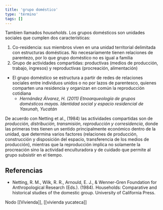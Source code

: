 ```yaml
---
title: 'grupo doméstico'
type: 'término'
tags: []
---
```


Tambien llamados *households*. Los grupos domésticos son unidades sociales que cumplen dos características:

1. Co-residencia: sus miembros viven en una unidad territorial delimitada con estructuras domésticas. No necesariamente tienen relaciones de parentezo, por lo que grupo doméstico no es igual a familia
2. Grupo de actividades compartidas: productivas (medios de producción, trabajo, ingresos) y reproductivas (procreación, alimentación)

- El grupo doméstico se estructura a partir de redes de relaciones sociales entre individuos unidos o no por lazos de parentesco, quienes comparten una residencia y organizan en común la reproducción cotidiana
	- *Hernández Álvarez, H. (2011) Etnoarqueología de grupos domésticos mayas. Identidad social y espacio residencial de Yaxunah, Yucatán*

De acuerdo con Netting et al., (1984) las actividades compartidas son de *producción, distribución, transmisión, reproducción y corresidencia*, donde las primeras tres tienen un sentido principalmente económico dentro de la unidad, que determina varios factores (relaciones de producción, construcción y disposición del espacio, transferencia de los medios de producción), mientras que la reproducción implica no solamente la procreación sino la actividad enculturadora y de cuidado que permite al grupo subsistir en el tiempo.

## Referencias

- Netting, R. M., Wilk, R. R., Arnould, E. J., & Wenner-Gren Foundation for Anthropological Research (Eds.). (1984). Households: Comparative and historical studies of the domestic group. University of California Press.

Nodo [[Vivienda]], [[vivienda yucateca]]